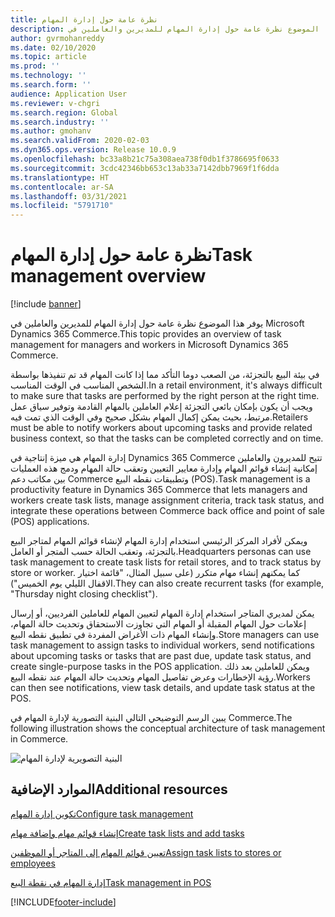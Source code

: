 ```yaml
---
title: نظرة عامة حول إدارة المهام
description: يوفر هذا الموضوع نظرة عامة حول إدارة المهام للمديرين والعاملين في Microsoft Dynamics 365 Commerce.
author: gvrmohanreddy
ms.date: 02/10/2020
ms.topic: article
ms.prod: ''
ms.technology: ''
ms.search.form: ''
audience: Application User
ms.reviewer: v-chgri
ms.search.region: Global
ms.search.industry: ''
ms.author: gmohanv
ms.search.validFrom: 2020-02-03
ms.dyn365.ops.version: Release 10.0.9
ms.openlocfilehash: bc33a8b21c75a308aea738f0db1f3786695f0633
ms.sourcegitcommit: 3cdc42346bb653c13ab33a7142dbb7969f1f6dda
ms.translationtype: HT
ms.contentlocale: ar-SA
ms.lasthandoff: 03/31/2021
ms.locfileid: "5791710"
---
```

# <a name="task-management-overview"></a><span data-ttu-id="19bd4-103">نظرة عامة حول إدارة المهام</span><span class="sxs-lookup"><span data-stu-id="19bd4-103">Task management overview</span></span>

[!include [banner](includes/banner.md)]

<span data-ttu-id="19bd4-104">يوفر هذا الموضوع نظرة عامة حول إدارة المهام للمديرين والعاملين في Microsoft Dynamics 365 Commerce.</span><span class="sxs-lookup"><span data-stu-id="19bd4-104">This topic provides an overview of task management for managers and workers in Microsoft Dynamics 365 Commerce.</span></span>

<span data-ttu-id="19bd4-105">في بيئة البيع بالتجزئة، من الصعب دوما التأكد مما إذا كانت المهام قد تم تنفيذها بواسطة الشخص المناسب في الوقت المناسب.</span><span class="sxs-lookup"><span data-stu-id="19bd4-105">In a retail environment, it's always difficult to make sure that tasks are performed by the right person at the right time.</span></span> <span data-ttu-id="19bd4-106">ويجب أن يكون بإمكان بائعي التجزئة إعلام العاملين بالمهام القادمة وتوفير سياق عمل مرتبط، بحيث يمكن إكمال المهام بشكل صحيح وفي الوقت الذي تمت فيه.</span><span class="sxs-lookup"><span data-stu-id="19bd4-106">Retailers must be able to notify workers about upcoming tasks and provide related business context, so that the tasks can be completed correctly and on time.</span></span>

<span data-ttu-id="19bd4-107">إدارة المهام هي ميزة إنتاجية في Dynamics 365 Commerce تتيح للمديرون والعاملين إمكانية إنشاء قوائم المهام وإدارة معايير التعيين وتعقب حالة المهام ودمج هذه العمليات بين مكاتب دعم Commerce وتطبيقات نقطه البيع (POS).</span><span class="sxs-lookup"><span data-stu-id="19bd4-107">Task management is a productivity feature in Dynamics 365 Commerce that lets managers and workers create task lists, manage assignment criteria, track task status, and integrate these operations between Commerce back office and point of sale (POS) applications.</span></span>

<span data-ttu-id="19bd4-108">ويمكن لأفراد المركز الرئيسي استخدام إدارة المهام لإنشاء قوائم المهام لمتاجر البيع بالتجزئة، وتعقب الحالة حسب المتجر أو العامل.</span><span class="sxs-lookup"><span data-stu-id="19bd4-108">Headquarters personas can use task management to create task lists for retail stores, and to track status by store or worker.</span></span> <span data-ttu-id="19bd4-109">كما يمكنهم إنشاء مهام متكرر (على سبيل المثال، "قائمة اختيار الاقفال الليلي يوم الخميس").</span><span class="sxs-lookup"><span data-stu-id="19bd4-109">They can also create recurrent tasks (for example, "Thursday night closing checklist").</span></span>

<span data-ttu-id="19bd4-110">يمكن لمديري المتاجر استخدام إدارة المهام لتعيين المهام للعاملين الفرديين، أو إرسال إعلامات حول المهام المقبلة أو المهام التي تجاوزت الاستحقاق وتحديث حالة المهام، وإنشاء المهام ذات الأغراض المفردة في تطبيق نقطه البيع.</span><span class="sxs-lookup"><span data-stu-id="19bd4-110">Store managers can use task management to assign tasks to individual workers, send notifications about upcoming tasks or tasks that are past due, update task status, and create single-purpose tasks in the POS application.</span></span> <span data-ttu-id="19bd4-111">ويمكن للعاملين بعد ذلك رؤية الإخطارات وعرض تفاصيل المهام وتحديث حالة المهام عند نقطه البيع.</span><span class="sxs-lookup"><span data-stu-id="19bd4-111">Workers can then see notifications, view task details, and update task status at the POS.</span></span>

<span data-ttu-id="19bd4-112">يبين الرسم التوضيحي التالي البنية التصورية لإدارة المهام في Commerce.</span><span class="sxs-lookup"><span data-stu-id="19bd4-112">The following illustration shows the conceptual architecture of task management in Commerce.</span></span>

![البنية التصويرية لإدارة المهام](media/Tasks-management-conceptual-architecture.png)

## <a name="additional-resources"></a><span data-ttu-id="19bd4-114">الموارد الإضافية</span><span class="sxs-lookup"><span data-stu-id="19bd4-114">Additional resources</span></span>

[<span data-ttu-id="19bd4-115">تكوين إدارة المهام</span><span class="sxs-lookup"><span data-stu-id="19bd4-115">Configure task management</span></span>](task-mgmt-configure.md)

[<span data-ttu-id="19bd4-116">إنشاء قوائم مهام وإضافة مهام</span><span class="sxs-lookup"><span data-stu-id="19bd4-116">Create task lists and add tasks</span></span>](task-mgmt-create-lists.md)

[<span data-ttu-id="19bd4-117">تعيين قوائم المهام إلى المتاجر أو الموظفين</span><span class="sxs-lookup"><span data-stu-id="19bd4-117">Assign task lists to stores or employees</span></span>](task-mgmt-assign-lists.md)

[<span data-ttu-id="19bd4-118">إدارة المهام في نقطة البيع</span><span class="sxs-lookup"><span data-stu-id="19bd4-118">Task management in POS</span></span>](task-mgmt-POS.md)


[!INCLUDE[footer-include](../includes/footer-banner.md)]
